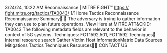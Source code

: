 3/24/24, 10:22 AM Reconnaissance | MITRE FiGHT™
https://ﬁght.mitre.org/tactics/TA0043/ 1/1Home Tactics Reconnaissance
Reconnaissance
Summary󰅂 󰅂
The adversary is trying to gather information they can use to
plan future operations. View Here at MITRE ATT&CKID: TA0043
The following metadata
fields are relevant to the
behavior in context of 5G
systems.
Techniques: FGT1592.501,
FGT1592
Techniques󰅀
Internal resource search
Gather Victim Host InformationMatrix Data Sources Mitigations Tactics Techniques Resources󰍝󰇙
CONTACT US